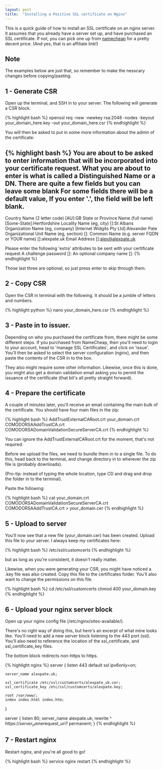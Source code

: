 ```yaml
---
layout: post
title:  "Installing a Positive SSL certificate on Nginx"
---
```


This is a quick guide of how to install an SSL certificate on an nginx server. It assumes that you already have a server set up, and have purchased an SSL certificate. If not, you can pick one up from [namecheap](http://www.namecheap.com/?aff=88180) for a pretty decent price. (And yes, that is an affiliate link!)

## Note
The examples below are just that, so remember to make the nesscary changes before copying/pasting.

## 1 - Generate CSR
Open up the terminal, and SSH in to your server. The following will generate a CSR block.

{% highlight bash %}
openssl req -new -newkey rsa:2048 -nodes -keyout your_domain_here.key -out your_domain_here.csr
{% endhighlight %}

You will then be asked to put in some more information about the admin of the certificate:

{% highlight bash %}
You are about to be asked to enter information that will be incorporated
into your certificate request.
What you are about to enter is what is called a Distinguished Name or a DN.
There are quite a few fields but you can leave some blank
For some fields there will be a default value,
If you enter '.', the field will be left blank.
-----
Country Name (2 letter code) [AU]:GB
State or Province Name (full name) [Some-State]:Hertfordshire
Locality Name (eg, city) []:St Albans
Organization Name (eg, company) [Internet Widgits Pty Ltd]:Alexander Pate
Organizational Unit Name (eg, section) []:
Common Name (e.g. server FQDN or YOUR name) []:alexpate.uk
Email Address []:alex@alexpate.uk

Please enter the following 'extra' attributes
to be sent with your certificate request
A challenge password []:
An optional company name []:
{% endhighlight %}

Those last three are optional, so just press enter to skip through them.

## 2 - Copy CSR
Open the CSR in terminal with the following. It should be a jumble of letters and numbers.

{% highlight python %}
nano your_domain_here.csr
{% endhighlight %}

## 3 - Paste in to issuer.
Depending on who you purchased the certificate from, there might be some different steps. If you purchased from NameCheap, then you'll need to login to your account, head to 'manage SSL Certificates', and click on 'issue'. You'll then be asked to select the server configuration (nginx), and then paste the contents of the CSR in to the box.

They also might require some other information. Likewise, once this is done, you might also get a domain validation email asking you to permit the issuance of the certificate (that bit's all pretty straight forward).

## 4 - Prepare the certificate
A couple of minutes later, you'll receive an email containing the main bulk of the certificate. You should have four main files in the zip:

{% highlight bash %}
AddTrustExternalCARoot.crt
your_domain.crt
COMODORSAAddTrustCA.crt
COMODORSADomainValidationSecureServerCA.crt
{% endhighlight %}

You can ignore the AddTrustExternalCARoot.crt for the moment, that's not required.

Before we upload the files, we need to bundle them in to a single file. To do this, head back to the terminal, and change directory in to wherever the zip file is (probably downloads).

(Pro-tip: instead of typing the whole location, type CD and drag and drop the folder in to the terminal).

Paste the following:

{% highlight bash %}
cat your_domain.crt COMODORSADomainValidationSecureServerCA.crt COMODORSAAddTrustCA.crt > your_domain.cer
{% endhighlight %}

## 5 - Upload to server
You'll now see that a new file (your_domain.cer) has been created. Upload this file to your server. I always keep my certificates here:

{% highlight bash %}
/etc/ssl/customcerts
{% endhighlight %}

but as long as you're consistent, it doesn't really matter.

Likewise, when you were generating your CSR, you might have noticed a .key file was also created. Copy this file to the certificates folder. You'll also want to change the permissions on this file.

{% highlight bash %}
cd /etc/ssl/customcerts
chmod 400 your_domain.key
{% endhighlight %}

## 6 - Upload your nginx server block
Open up your nginx config file (/etc/nginx/sites-available/).

There's no right way of doing this, but here's an excerpt of what mine looks like. You'll need to add a new server block listening to the 443 port (ssl). You'll also need to reference the location of the ssl_certificate, and ssl_certificate_key files.

The bottom block redirects non-https to https.

{% highlight nginx %}
server {
    listen 443 default ssl ipv6only=on;

    server_name alexpate.uk;

    ssl_certificate /etc/ssl/customcerts/alexpate_uk.cer;
    ssl_certificate_key /etc/ssl/customcerts/alexpate.key;

    root /var/www/;
    index index.html index.htm;

}

server {
    listen 80;
    server_name alexpate.uk;
    rewrite ^ https://$server_name$request_uri? permanent;
}
{% endhighlight %}


## 7 - Restart nginx
Restart nginx, and you're all good to go!

{% highlight bash %}
service nginx restart
{% endhighlight %}

